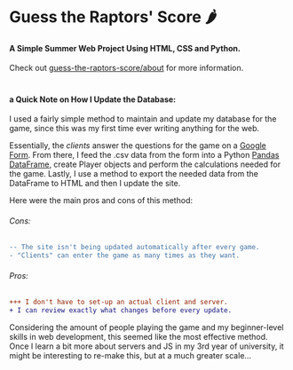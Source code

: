 # Guess the Raptors' Score &#127798;

#### A Simple Summer Web Project Using HTML, CSS and Python. 
Check out [guess-the-raptors-score/about](https://shivambhatoolaul.github.io/guess-the-raptors-score/about.html) for more information.
#

#### a Quick Note on How I Update the Database:
I used a fairly simple method to maintain and update my database for the game, since this was my first time ever writing anything for the web. 

Essentially, the *clients* answer the questions for the game on a [Google Form](https://www.google.ca/forms/about/). From there, I feed the .csv data from the form into a Python [Pandas DataFrame](https://pandas.pydata.org/pandas-docs/stable/reference/api/pandas.DataFrame.html), create Player objects and perform the calculations needed for the game. Lastly, I use a method to export the needed data from the DataFrame to HTML and then I update the site. 

Here were the main pros and cons of this method:

###### Cons:
```diff
-- The site isn't being updated automatically after every game.
- "Clients" can enter the game as many times as they want.
```

###### Pros:
```diff
+++ I don't have to set-up an actual client and server.
+ I can review exactly what changes before every update.
```

Considering the amount of people playing the game and my beginner-level skills in web development, this seemed like the most effective method. Once I learn a bit more about servers and JS in my 3rd year of university, it might be interesting to re-make this, but at a much greater scale...
